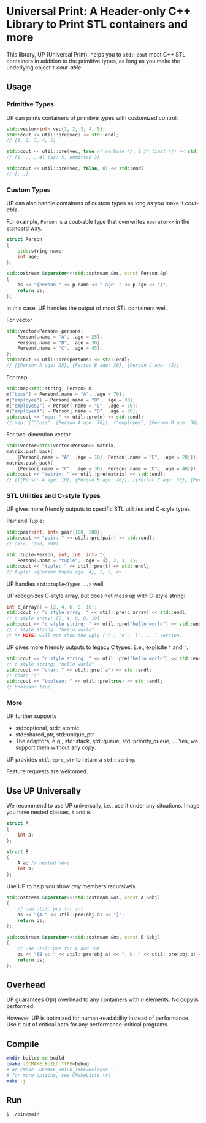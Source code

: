 # Universal Print: A Header-only C++ Library to Print STL containers and more

This library, UP (Universal Print), helps you to `std::cout` most C++ STL containers in addition to the primitive types, as long as you make the underlying object `T` *cout-able*.

## Usage

### Primitive Types

UP can prints containers of primitive types with customized control.

``` c++
std::vector<int> vec{1, 2, 3, 4, 5};
std::cout << util::pre(vec) << std::endl;
// [1, 2, 3, 4, 5]

std::cout << util::pre(vec, true /* verbose */, 2 /* limit */) << std::endl;
// [1, ..., 4] (sz: 5, ommitted 3)

std::cout << util::pre(vec, false, 0) << std::endl;
// [...]
```

### Custom Types

UP can also handle containers of custom types as long as you make it *cout-able*.

For example, `Person` is a cout-able type that overwrites `operator<<` in the standard way.

``` c++
struct Person
{
    std::string name;
    int age;
};

std::ostream &operator<<(std::ostream &os, const Person &p)
{
    os << "{Person " << p.name << " age: " << p.age << "}";
    return os;
};
```

In this case, UP handles the output of most STL containers well.

For vector

``` c++
std::vector<Person> persons{
    Person{.name = "A", .age = 25},
    Person{.name = "B", .age = 30},
    Person{.name = "C", .age = 45},
};
std::cout << util::pre(persons) << std::endl;
// [{Person A age: 25}, {Person B age: 30}, {Person C age: 45}]

```

For map

``` c++
std::map<std::string, Person> m;
m["boss"] = Person{.name = "A", .age = 70};
m["employee"] = Person{.name = "B", .age = 30};
m["employee2"] = Person{.name = "C", .age = 30};
m["employee4"] = Person{.name = "D", .age = 30};
std::cout << "map: " << util::pre(m) << std::endl;
// map: {("boss", {Person A age: 70}), ("employee", {Person B age: 30}), ("employee2", {Person C age: 30}), ("employee4", {Person D age: 30})}
```

For two-dimention vector

``` c++
std::vector<std::vector<Person>> matrix;
matrix.push_back(
    {Person{.name = "A", .age = 10}, Person{.name = "B", .age = 20}});
matrix.push_back(
    {Person{.name = "C", .age = 30}, Person{.name = "D", .age = 40}});
std::cout << "matrix: " << util::pre(matrix) << std::endl;
// [[{Person A age: 10}, {Person B age: 20}], [{Person C age: 30}, {Person D age: 40}]]
```

### STL Utilities and C-style Types

UP gives more friendly outputs to specific STL utilities and C-style types.


Pair and Tuple: 

``` c++
std::pair<int, int> pair{100, 200};
std::cout << "pair: " << util::pre(pair) << std::endl;
// pair: (100, 200)

std::tuple<Person, int, int, int> t{
    Person{.name = "tuple", .age = 4}, 2, 3, 4};
std::cout << "tuple: " << util::pre(t) << std::endl;
// tuple: <{Person tuple age: 4}, 2, 3, 4>
```

UP handles `std::tuple<Types...>` well.


UP recognizes C-style array, but does not mess up with C-style string:

``` c++
int c_array[] = {2, 4, 6, 8, 10};
std::cout << "c style array: " << util::pre(c_array) << std::endl;
// c style array: [2, 4, 6, 8, 10]
std::cout << "c style string: " << util::pre("hello world") << std::endl;
// c style string: "hello world"
// ** NOTE: will not show the ugly ['h', 'e', 'l', ...] version.

```

UP gives more friendly outputs to legacy C types. E.e., explicite `"` and `'`.

``` c++
std::cout << "c style string: " << util::pre("hello world") << std::endl;
// c style string: "hello world"
std::cout << "char: " << util::pre('a') << std::endl;
// char: 'a'
std::cout << "boolean: " << util::pre(true) << std::endl;
// boolean: true
```

### More

UP further supports

- std::optional, std:: atomic
- std::shared_ptr, std::unique_ptr
- The adaptors, e.g., std::stack, std::queue, std::priority_queue, ... Yes, we support them without any *copy*.

UP provides `util::pre_str` to return a `std::string`.

Feature requests are welcomed.

## Use UP Universally

We recommend to use UP universally, i.e., use it under any situations.
Image you have nested classes, `A` and `B`.

``` c++
struct A
{
    int a;
};

struct B
{
    A a; // nested here
    int b;
};

```

Use UP to help you show *any* members recursively.

``` c++
std::ostream &operator<<(std::ostream &os, const A &obj)
{
    // use util::pre for int
    os << "{A " << util::pre(obj.a) << "}";
    return os;
};

std::ostream &operator<<(std::ostream &os, const B &obj)
{
    // use util::pre for A and int
    os << "{B a: " << util::pre(obj.a) << ", b: " << util::pre(obj.b) << "}";
    return os;
};
```

## Overhead

UP guarantees $O(n)$ overhead to any containers with $n$ elements. No copy is performed.

However, UP is optimized for human-readability instead of performance. Use it out of critical path for any performance-critical programs.

## Compile

``` bash
mkdir build; cd build
cmake -DCMAKE_BUILD_TYPE=Debug ..
# or cmake -DCMAKE_BUILD_TYPE=Release ..
# for more options, see CMakeLists.txt
make -j
```

## Run

``` bash
$ ./bin/main
```